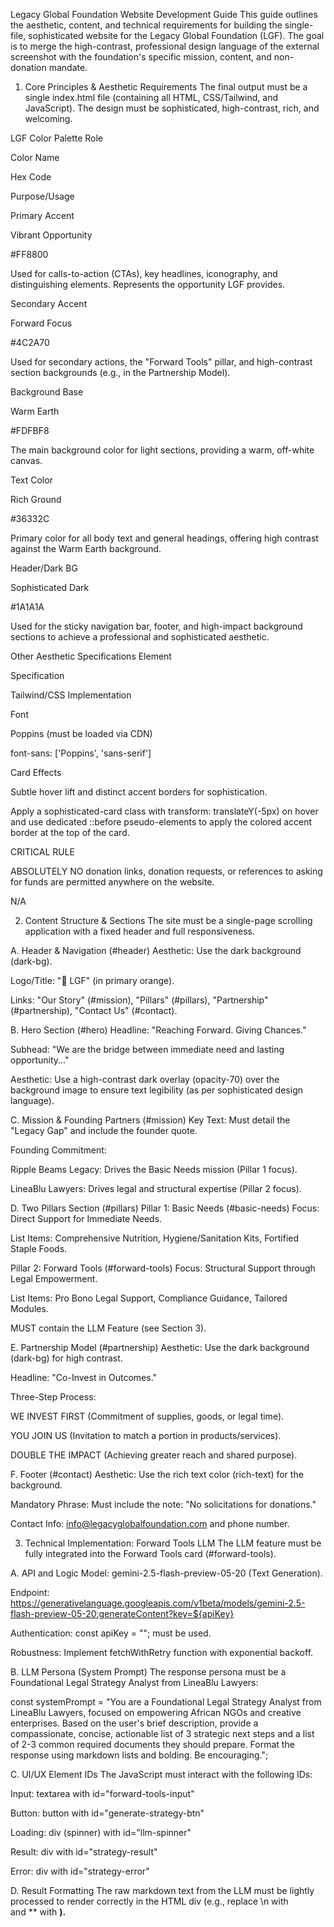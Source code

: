 Legacy Global Foundation Website Development Guide
This guide outlines the aesthetic, content, and technical requirements for building the single-file, sophisticated website for the Legacy Global Foundation (LGF). The goal is to merge the high-contrast, professional design language of the external screenshot with the foundation's specific mission, content, and non-donation mandate.

1. Core Principles & Aesthetic Requirements
   The final output must be a single index.html file (containing all HTML, CSS/Tailwind, and JavaScript). The design must be sophisticated, high-contrast, rich, and welcoming.

LGF Color Palette
Role

Color Name

Hex Code

Purpose/Usage

Primary Accent

Vibrant Opportunity

#FF8800

Used for calls-to-action (CTAs), key headlines, iconography, and distinguishing elements. Represents the opportunity LGF provides.

Secondary Accent

Forward Focus

#4C2A70

Used for secondary actions, the "Forward Tools" pillar, and high-contrast section backgrounds (e.g., in the Partnership Model).

Background Base

Warm Earth

#FDFBF8

The main background color for light sections, providing a warm, off-white canvas.

Text Color

Rich Ground

#36332C

Primary color for all body text and general headings, offering high contrast against the Warm Earth background.

Header/Dark BG

Sophisticated Dark

#1A1A1A

Used for the sticky navigation bar, footer, and high-impact background sections to achieve a professional and sophisticated aesthetic.

Other Aesthetic Specifications
Element

Specification

Tailwind/CSS Implementation

Font

Poppins (must be loaded via CDN)

font-sans: ['Poppins', 'sans-serif']

Card Effects

Subtle hover lift and distinct accent borders for sophistication.

Apply a sophisticated-card class with transform: translateY(-5px) on hover and use dedicated ::before pseudo-elements to apply the colored accent border at the top of the card.

CRITICAL RULE

ABSOLUTELY NO donation links, donation requests, or references to asking for funds are permitted anywhere on the website.

N/A

2. Content Structure & Sections
   The site must be a single-page scrolling application with a fixed header and full responsiveness.

A. Header & Navigation (#header)
Aesthetic: Use the dark background (dark-bg).

Logo/Title: "🔗 LGF" (in primary orange).

Links: "Our Story" (#mission), "Pillars" (#pillars), "Partnership" (#partnership), "Contact Us" (#contact).

B. Hero Section (#hero)
Headline: "Reaching Forward. Giving Chances."

Subhead: "We are the bridge between immediate need and lasting opportunity..."

Aesthetic: Use a high-contrast dark overlay (opacity-70) over the background image to ensure text legibility (as per sophisticated design language).

C. Mission & Founding Partners (#mission)
Key Text: Must detail the "Legacy Gap" and include the founder quote.

Founding Commitment:

Ripple Beams Legacy: Drives the Basic Needs mission (Pillar 1 focus).

LineaBlu Lawyers: Drives legal and structural expertise (Pillar 2 focus).

D. Two Pillars Section (#pillars)
Pillar 1: Basic Needs (#basic-needs)
Focus: Direct Support for Immediate Needs.

List Items: Comprehensive Nutrition, Hygiene/Sanitation Kits, Fortified Staple Foods.

Pillar 2: Forward Tools (#forward-tools)
Focus: Structural Support through Legal Empowerment.

List Items: Pro Bono Legal Support, Compliance Guidance, Tailored Modules.

MUST contain the LLM Feature (see Section 3).

E. Partnership Model (#partnership)
Aesthetic: Use the dark background (dark-bg) for high contrast.

Headline: "Co-Invest in Outcomes."

Three-Step Process:

WE INVEST FIRST (Commitment of supplies, goods, or legal time).

YOU JOIN US (Invitation to match a portion in products/services).

DOUBLE THE IMPACT (Achieving greater reach and shared purpose).

F. Footer (#contact)
Aesthetic: Use the rich text color (rich-text) for the background.

Mandatory Phrase: Must include the note: "No solicitations for donations."

Contact Info: info@legacyglobalfoundation.com and phone number.

3. Technical Implementation: Forward Tools LLM
   The LLM feature must be fully integrated into the Forward Tools card (#forward-tools).

A. API and Logic
Model: gemini-2.5-flash-preview-05-20 (Text Generation).

Endpoint: https://generativelanguage.googleapis.com/v1beta/models/gemini-2.5-flash-preview-05-20:generateContent?key=${apiKey}

Authentication: const apiKey = ""; must be used.

Robustness: Implement fetchWithRetry function with exponential backoff.

B. LLM Persona (System Prompt)
The response persona must be a Foundational Legal Strategy Analyst from LineaBlu Lawyers:

const systemPrompt = "You are a Foundational Legal Strategy Analyst from LineaBlu Lawyers, focused on empowering African NGOs and creative enterprises. Based on the user's brief description, provide a compassionate, concise, actionable list of 3 strategic next steps and a list of 2-3 common required documents they should prepare. Format the response using markdown lists and bolding. Be encouraging.";

C. UI/UX Element IDs
The JavaScript must interact with the following IDs:

Input: textarea with id="forward-tools-input"

Button: button with id="generate-strategy-btn"

Loading: div (spinner) with id="llm-spinner"

Result: div with id="strategy-result"

Error: div with id="strategy-error"

D. Result Formatting
The raw markdown text from the LLM must be lightly processed to render correctly in the HTML div (e.g., replace \n with <br> and \*\* with <strong>).
